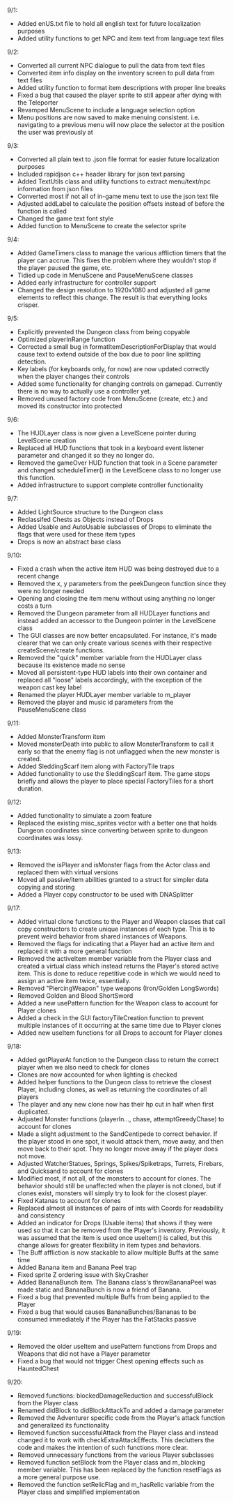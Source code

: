 9/1: 

- Added enUS.txt file to hold all english text for future localization purposes
- Added utility functions to get NPC and item text from language text files

9/2:

- Converted all current NPC dialogue to pull the data from text files
- Converted item info display on the inventory screen to pull data from text files
- Added utility function to format item descriptions with proper line breaks
- Fixed a bug that caused the player sprite to still appear after dying with the Teleporter
- Revamped MenuScene to include a language selection option
- Menu positions are now saved to make menuing consistent. i.e. navigating to a previous menu will now place the selector at the position the user was previously at

9/3:

- Converted all plain text to .json file format for easier future localization purposes
- Included rapidjson c++ header library for json text parsing
- Added TextUtils class and utility functions to extract menu/text/npc information from json files
- Converted most if not all of in-game menu text to use the json text file
- Adjusted addLabel to calculate the position offsets instead of before the function is called
- Changed the game text font style
- Added function to MenuScene to create the selector sprite

9/4:

- Added GameTimers class to manage the various affliction timers that the player can accrue. This fixes the problem where they wouldn't stop if the player paused the game, etc.
- Tidied up code in MenuScene and PauseMenuScene classes
- Added early infrastructure for controller support
- Changed the design resolution to 1920x1080 and adjusted all game elements to reflect this change. The result is that everything looks crisper.

9/5:

- Explicitly prevented the Dungeon class from being copyable
- Optimized playerInRange function
- Corrected a small bug in formatItemDescriptionForDisplay that would cause text to extend outside of the box due to poor line splitting detection.
- Key labels (for keyboards only, for now) are now updated correctly when the player changes their controls
- Added some functionality for changing controls on gamepad. Currently there is no way to actually use a controller yet.
- Removed unused factory code from MenuScene (create, etc.) and moved its constructor into protected

9/6:

- The HUDLayer class is now given a LevelScene pointer during LevelScene creation
- Replaced all HUD functions that took in a keyboard event listener parameter and changed it so they no longer do.
- Removed the gameOver HUD function that took in a Scene parameter and changed scheduleTimer() in the LevelScene class to no longer use this function.
- Added infrastructure to support complete controller functionality

9/7:

- Added LightSource structure to the Dungeon class
- Reclassifed Chests as Objects instead of Drops
- Added Usable and AutoUsable subclasses of Drops to eliminate the flags that were used for these item types
- Drops is now an abstract base class

9/10:

- Fixed a crash when the active item HUD was being destroyed due to a recent change
- Removed the x, y parameters from the peekDungeon function since they were no longer needed
- Opening and closing the item menu without using anything no longer costs a turn
- Removed the Dungeon parameter from all HUDLayer functions and instead added an accessor to the Dungeon pointer in the LevelScene class
- The GUI classes are now better encapsulated. For instance, it's made clearer that we can only create various scenes with their respective createScene/create functions.
- Removed the "quick" member variable from the HUDLayer class because its existence made no sense
- Moved all persistent-type HUD labels into their own container and replaced all "loose" labels accordingly, with the exception of the weapon cast key label
- Renamed the player HUDLayer member variable to m_player
- Removed the player and music id parameters from the PauseMenuScene class

9/11:

- Added MonsterTransform item
- Moved monsterDeath into public to allow MonsterTransform to call it early so that the enemy flag is not unflagged when the new monster is created.
- Added SleddingScarf item along with FactoryTile traps
- Added functionality to use the SleddingScarf item. The game stops briefly and allows the player to place special FactoryTiles for a short duration.

9/12:

- Added functionality to simulate a zoom feature
- Replaced the existing misc_sprites vector with a better one that holds Dungeon coordinates since converting between sprite to dungeon coordinates was lossy.

9/13:

- Removed the isPlayer and isMonster flags from the Actor class and replaced them with virtual versions
- Moved all passive/item abilities granted to a struct for simpler data copying and storing
- Added a Player copy constructor to be used with DNASplitter

9/17:

- Added virtual clone functions to the Player and Weapon classes that call copy constructors to create unique instances of each type. This is to prevent weird behavior from shared instances of Weapons.
- Removed the flags for indicating that a Player had an active item and replaced it with a more general function
- Removed the activeItem member variable from the Player class and created a virtual class which instead returns the Player's stored active item. This is done to reduce repetitive code in which we would need to assign an active item twice, essentially.
- Removed "PiercingWeapon" type weapons (Iron/Golden LongSwords)
- Removed Golden and Blood ShortSword
- Added a new usePattern function for the Weapon class to account for Player clones
- Added a check in the GUI factoryTileCreation function to prevent multiple instances of it occurring at the same time due to Player clones
- Added new useItem functions for all Drops to account for Player clones

9/18:

- Added getPlayerAt function to the Dungeon class to return the correct player when we also need to check for clones
- Clones are now accounted for when lighting is checked
- Added helper functions to the Dungeon class to retrieve the closest Player, including clones, as well as returning the coordinates of all players
- The player and any new clone now has their hp cut in half when first duplicated.
- Adjusted Monster functions (playerIn..., chase, attemptGreedyChase) to account for clones
- Made a slight adjustment to the SandCentipede to correct behavior. If the player stood in one spot, it would attack them, move away, and then move back to their spot. They no longer move away if the player does not move.
- Adjusted WatcherStatues, Springs, Spikes/Spiketraps, Turrets, Firebars, and Quicksand to account for clones
- Modified most, if not all, of the monsters to account for clones. The behavior should still be unaffected when the player is not cloned, but if clones exist, monsters will simply try to look for the closest player.
- Fixed Katanas to account for clones
- Replaced almost all instances of pairs of ints with Coords for readability and consistency
- Added an indicator for Drops (Usable items) that shows if they were used so that it can be removed from the Player's inventory. Previously, it was assumed that the item is used once useItem() is called, but this change allows for greater flexibility in item types and behaviors.
- The Buff affliction is now stackable to allow multiple Buffs at the same time
- Added Banana item and Banana Peel trap
- Fixed sprite Z ordering issue with SkyCrasher
- Added BananaBunch item. The Banana class's throwBananaPeel was made static and BananaBunch is now a friend of Banana.
- Fixed a bug that prevented multiple Buffs from being applied to the Player
- Fixed a bug that would causes BananaBunches/Bananas to be consumed immediately if the Player has the FatStacks passive

9/19:

- Removed the older useItem and usePattern functions from Drops and Weapons that did not have a Player parameter
- Fixed a bug that would not trigger Chest opening effects such as HauntedChest

9/20:

- Removed functions: blockedDamageReduction and successfulBlock from the Player class
- Renamed didBlock to didBlockAttackTo and added a damage parameter
- Removed the Adventurer specific code from the Player's attack function and generalized its functionality
- Removed function successfulAttack from the Player class and instead changed it to work with checkExtraAttackEffects. This declutters the code and makes the intention of such functions more clear.
- Removed unnecessary functions from the various Player subclasses
- Removed function setBlock from the Player class and m_blocking member variable. This has been replaced by the function resetFlags as a more general purpose use.
- Removed the function setRelicFlag and m_hasRelic variable from the Player class and simplified implementation
